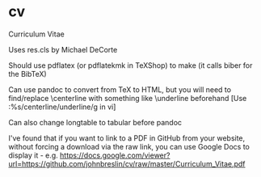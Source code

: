 # cv

Curriculum Vitae

Uses res.cls by Michael DeCorte

Should use pdflatex (or pdflatekmk in TeXShop) to make (it calls biber for the BibTeX)

Can use pandoc to convert from TeX to HTML, but you will need to find/replace \centerline with something like \underline beforehand [Use :%s/centerline/underline/g in vi]

Can also change longtable to tabular before pandoc

I've found that if you want to link to a PDF in GitHub from your website, without forcing a download via the raw link, you can use Google Docs to display it - e.g. https://docs.google.com/viewer?url=https://github.com/johnbreslin/cv/raw/master/Curriculum_Vitae.pdf
